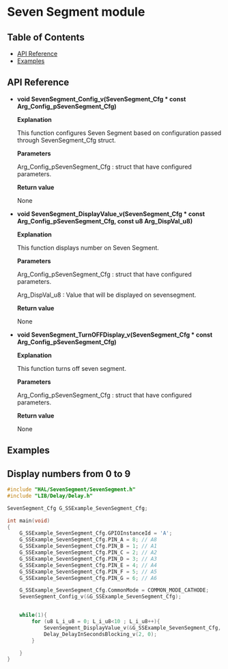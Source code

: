 # Seven Segment module


## Table of Contents
- [API Reference](#api-reference)
- [Examples](#examples)


## API Reference

- **void SevenSegment_Config_v(SevenSegment_Cfg * const Arg_Config_pSevenSegment_Cfg)**

	**Explanation** 

	This function configures Seven Segment based on configuration passed through SevenSegment_Cfg struct.
	
	**Parameters**
	
	Arg_Config_pSevenSegment_Cfg    : struct that have configured parameters.

	**Return value** 

	None

- **void SevenSegment_DisplayValue_v(SevenSegment_Cfg * const Arg_Config_pSevenSegment_Cfg, const u8 Arg_DispVal_u8)**

	**Explanation** 

	This function displays number on Seven Segment.
	
	**Parameters**
	
	Arg_Config_pSevenSegment_Cfg    : struct that have configured parameters.

    Arg_DispVal_u8    : Value that will be displayed on sevensegment.

	**Return value** 

	None

- **void SevenSegment_TurnOFFDisplay_v(SevenSegment_Cfg * const Arg_Config_pSevenSegment_Cfg)**

	**Explanation** 

	This function turns off seven segment.
	
	**Parameters**
	
	Arg_Config_pSevenSegment_Cfg    : struct that have configured parameters.

	**Return value** 

	None

## Examples
## Display numbers from 0 to 9

```c
#include "HAL/SevenSegment/SevenSegment.h"
#include "LIB/Delay/Delay.h"

SevenSegment_Cfg G_SSExample_SevenSegment_Cfg;

int main(void)
{
	G_SSExample_SevenSegment_Cfg.GPIOInstanceId = 'A';
	G_SSExample_SevenSegment_Cfg.PIN_A = 8; // A8
	G_SSExample_SevenSegment_Cfg.PIN_B = 1; // A1
	G_SSExample_SevenSegment_Cfg.PIN_C = 2; // A2
	G_SSExample_SevenSegment_Cfg.PIN_D = 3; // A3
	G_SSExample_SevenSegment_Cfg.PIN_E = 4; // A4
	G_SSExample_SevenSegment_Cfg.PIN_F = 5; // A5
	G_SSExample_SevenSegment_Cfg.PIN_G = 6; // A6

	G_SSExample_SevenSegment_Cfg.CommonMode = COMMON_MODE_CATHODE;
	SevenSegment_Config_v(&G_SSExample_SevenSegment_Cfg);


	while(1){
		for (u8 L_i_u8 = 0; L_i_u8<10 ; L_i_u8++){
			SevenSegment_DisplayValue_v(&G_SSExample_SevenSegment_Cfg, L_i_u8);
			Delay_DelayInSecondsBlocking_v(2, 0);
		}

	}
}
```